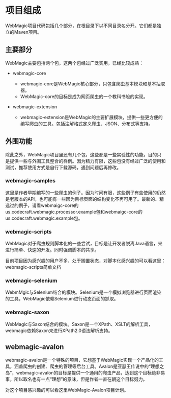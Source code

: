 # 项目组成
WebMagic项目代码包括几个部分，在根目录下以不同目录名分开。它们都是独立的Maven项目。

## 主要部分
WebMagic主要包括两个包，这两个包经过广泛实用，已经比较成熟：

- webmagic-core
  - webmagic-core是WebMagic核心部分，只包含爬虫基本模块和基本抽取器。  
  - WebMagic-core的目标是成为网页爬虫的一个教科书般的实现。

- webmagic-extension
  - webmagic-extension是WebMagic的主要扩展模块，提供一些更方便的编写爬虫的工具。包括注解格式定义爬虫、JSON、分布式等支持。

## 外围功能

除此之外，WebMagic项目里还有几个包，这些都是一些实验性的功能，目的只是提供一些与外围工具整合的样例。因为精力有限，这些包没有经过广泛的使用和测试，推荐使用方式是自行下载源码，遇到问题后再修改。

### webmagic-samples

这里是作者早期编写的一些爬虫的例子。因为时间有限，这些例子有些使用的仍然是老版本的API，也可能有一些因为目标页面的结构变化不再可用了。最新的、精选过的例子，请看webmaigc-core的us.codecraft.webmagic.processor.example包和webmaigc-core的us.codecraft.webmagic.example包。

### webmagic-scripts
WebMagic对于爬虫规则脚本化的一些尝试，目标是让开发者脱离Java语言，来进行简单、快速的开发。同时强调脚本的共享。

目前项目因为感兴趣的用户不多，处于搁置状态，对脚本化感兴趣的可以看这里：webmagic-scripts简单文档

### webmagic-selenium

WebmMgic与Selenium结合的模块。Selenium是一个模拟浏览器进行页面渲染的工具，WebMagic依赖Selenium进行动态页面的抓取。

### webmagic-saxon
WebMagic与Saxon结合的模块。Saxon是一个XPath、XSLT的解析工具，webmagic依赖Saxon来进行XPath2.0语法解析支持。

## webmagic-avalon

webmagic-avalon是一个特殊的项目，它想基于WebMagic实现一个产品化的工具，涵盖爬虫的创建、爬虫的管理等后台工具。Avalon是亚瑟王传说中的“理想之岛”，webmagic-avalon的目标是提供一个通用的爬虫产品，达到这个目标绝非易事，所以取名也有一点“理想”的意味，但是作者一直在朝这个目标努力。

对这个项目感兴趣的可以看这里WebMagic-Avalon项目计划。